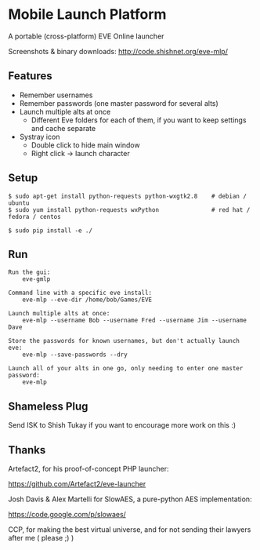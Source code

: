 Mobile Launch Platform
======================

A portable (cross-platform) EVE Online launcher

Screenshots & binary downloads: http://code.shishnet.org/eve-mlp/

Features
--------
- Remember usernames
- Remember passwords (one master password for several alts)
- Launch multiple alts at once
  - Different Eve folders for each of them, if you want to keep settings and cache separate
- Systray icon
  - Double click to hide main window
  - Right click -> launch character


Setup
-----
```
$ sudo apt-get install python-requests python-wxgtk2.8    # debian / ubuntu
$ sudo yum install python-requests wxPython               # red hat / fedora / centos

$ sudo pip install -e ./
```

Run
---
```
Run the gui:
    eve-gmlp
    
Command line with a specific eve install:
    eve-mlp --eve-dir /home/bob/Games/EVE

Launch multiple alts at once:
    eve-mlp --username Bob --username Fred --username Jim --username Dave

Store the passwords for known usernames, but don't actually launch eve:
    eve-mlp --save-passwords --dry

Launch all of your alts in one go, only needing to enter one master password:
    eve-mlp
```

Shameless Plug
--------------
Send ISK to Shish Tukay if you want to encourage more work on this :)


Thanks
------
Artefact2, for his proof-of-concept PHP launcher:

https://github.com/Artefact2/eve-launcher

Josh Davis & Alex Martelli for SlowAES, a pure-python AES implementation:

https://code.google.com/p/slowaes/

CCP, for making the best virtual universe, and for not sending their lawyers after me ( please ;) )
